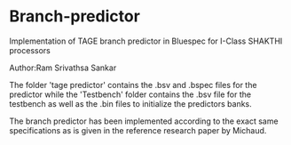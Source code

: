 # Branch-predictor
Implementation of TAGE branch predictor in Bluespec for I-Class SHAKTHI processors

Author:Ram Srivathsa Sankar

The folder 'tage predictor' contains the .bsv and .bspec files for the predictor while the 'Testbench' folder contains the .bsv file for the testbench as well as the .bin files to initialize the predictors banks.

The branch predictor has been implemented according to the exact same specifications as is given in the reference research paper by Michaud.
